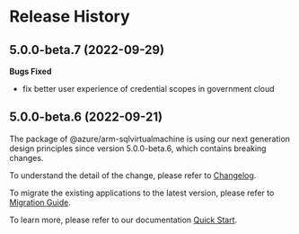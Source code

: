 # Release History

## 5.0.0-beta.7 (2022-09-29)

**Bugs Fixed**

  -  fix better user experience of credential scopes in government cloud

## 5.0.0-beta.6 (2022-09-21)

The package of @azure/arm-sqlvirtualmachine is using our next generation design principles since version 5.0.0-beta.6, which contains breaking changes.

To understand the detail of the change, please refer to [Changelog](https://aka.ms/js-track2-changelog).

To migrate the existing applications to the latest version, please refer to [Migration Guide](https://aka.ms/js-track2-migration-guide).

To learn more, please refer to our documentation [Quick Start](https://aka.ms/js-track2-quickstart).
